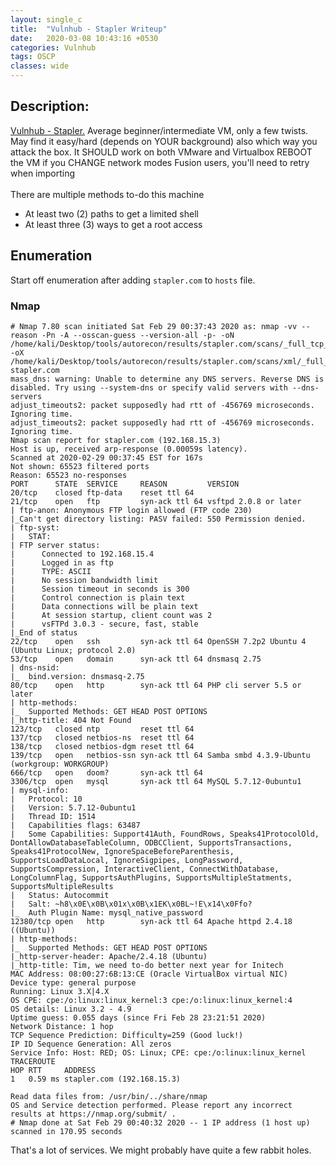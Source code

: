 ```yaml
---
layout: single_c
title:  "Vulnhub - Stapler Writeup"
date:   2020-03-08 10:43:16 +0530
categories: Vulnhub
tags: OSCP
classes: wide
---
```


## Description:
[Vulnhub - Stapler.](https://www.vulnhub.com/entry/stapler-1,150/) Average beginner/intermediate VM, only a few twists. May find it easy/hard (depends on YOUR background) also which way you attack the box. It SHOULD work on both VMware and Virtualbox REBOOT the VM if you CHANGE network modes Fusion users, you'll need to retry when importing   
<br>There are multiple methods to-do this machine         
+ At least two (2) paths to get a limited shell       
+ At least three (3) ways to get a root access        

## Enumeration
Start off enumeration after adding `stapler.com` to `hosts` file.

### Nmap
```
# Nmap 7.80 scan initiated Sat Feb 29 00:37:43 2020 as: nmap -vv --reason -Pn -A --osscan-guess --version-all -p- -oN /home/kali/Desktop/tools/autorecon/results/stapler.com/scans/_full_tcp_nmap.txt -oX /home/kali/Desktop/tools/autorecon/results/stapler.com/scans/xml/_full_tcp_nmap.xml stapler.com
mass_dns: warning: Unable to determine any DNS servers. Reverse DNS is disabled. Try using --system-dns or specify valid servers with --dns-servers
adjust_timeouts2: packet supposedly had rtt of -456769 microseconds.  Ignoring time.
adjust_timeouts2: packet supposedly had rtt of -456769 microseconds.  Ignoring time.
Nmap scan report for stapler.com (192.168.15.3)
Host is up, received arp-response (0.00059s latency).
Scanned at 2020-02-29 00:37:45 EST for 167s
Not shown: 65523 filtered ports
Reason: 65523 no-responses
PORT      STATE  SERVICE     REASON         VERSION
20/tcp    closed ftp-data    reset ttl 64
21/tcp    open   ftp         syn-ack ttl 64 vsftpd 2.0.8 or later
| ftp-anon: Anonymous FTP login allowed (FTP code 230)
|_Can't get directory listing: PASV failed: 550 Permission denied.
| ftp-syst: 
|   STAT: 
| FTP server status:
|      Connected to 192.168.15.4
|      Logged in as ftp
|      TYPE: ASCII
|      No session bandwidth limit
|      Session timeout in seconds is 300
|      Control connection is plain text
|      Data connections will be plain text
|      At session startup, client count was 2
|      vsFTPd 3.0.3 - secure, fast, stable
|_End of status
22/tcp    open   ssh         syn-ack ttl 64 OpenSSH 7.2p2 Ubuntu 4 (Ubuntu Linux; protocol 2.0)
53/tcp    open   domain      syn-ack ttl 64 dnsmasq 2.75
| dns-nsid: 
|_  bind.version: dnsmasq-2.75
80/tcp    open   http        syn-ack ttl 64 PHP cli server 5.5 or later
| http-methods: 
|_  Supported Methods: GET HEAD POST OPTIONS
|_http-title: 404 Not Found
123/tcp   closed ntp         reset ttl 64
137/tcp   closed netbios-ns  reset ttl 64
138/tcp   closed netbios-dgm reset ttl 64
139/tcp   open   netbios-ssn syn-ack ttl 64 Samba smbd 4.3.9-Ubuntu (workgroup: WORKGROUP)
666/tcp   open   doom?       syn-ack ttl 64
3306/tcp  open   mysql       syn-ack ttl 64 MySQL 5.7.12-0ubuntu1
| mysql-info: 
|   Protocol: 10
|   Version: 5.7.12-0ubuntu1
|   Thread ID: 1514
|   Capabilities flags: 63487
|   Some Capabilities: Support41Auth, FoundRows, Speaks41ProtocolOld, DontAllowDatabaseTableColumn, ODBCClient, SupportsTransactions, Speaks41ProtocolNew, IgnoreSpaceBeforeParenthesis, SupportsLoadDataLocal, IgnoreSigpipes, LongPassword, SupportsCompression, InteractiveClient, ConnectWithDatabase, LongColumnFlag, SupportsAuthPlugins, SupportsMultipleStatments, SupportsMultipleResults
|   Status: Autocommit
|   Salt: ~h8\x0E\x0B\x01x\x0B\x1EK\x0BL~!E\x14\x0Ffo?
|_  Auth Plugin Name: mysql_native_password
12380/tcp open   http        syn-ack ttl 64 Apache httpd 2.4.18 ((Ubuntu))
| http-methods: 
|_  Supported Methods: GET HEAD POST OPTIONS
|_http-server-header: Apache/2.4.18 (Ubuntu)
|_http-title: Tim, we need to-do better next year for Initech
MAC Address: 08:00:27:6B:13:CE (Oracle VirtualBox virtual NIC)
Device type: general purpose
Running: Linux 3.X|4.X
OS CPE: cpe:/o:linux:linux_kernel:3 cpe:/o:linux:linux_kernel:4
OS details: Linux 3.2 - 4.9
Uptime guess: 0.055 days (since Fri Feb 28 23:21:51 2020)
Network Distance: 1 hop
TCP Sequence Prediction: Difficulty=259 (Good luck!)
IP ID Sequence Generation: All zeros
Service Info: Host: RED; OS: Linux; CPE: cpe:/o:linux:linux_kernel
TRACEROUTE
HOP RTT     ADDRESS
1   0.59 ms stapler.com (192.168.15.3)

Read data files from: /usr/bin/../share/nmap
OS and Service detection performed. Please report any incorrect results at https://nmap.org/submit/ .
# Nmap done at Sat Feb 29 00:40:32 2020 -- 1 IP address (1 host up) scanned in 170.95 seconds
```

That's a lot of services. We might probably have quite a few rabbit holes.

